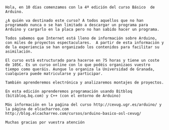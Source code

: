 	Hola, en 10 días comenzamos con la 4ª edición del curso Básico  de Arduino.

	¿A quién va destinado este curso? A todos aquellos que no han programado nunca o se han limitado a descargar un programa para Arduino y cargarlo en la placa pero no han sabido hacer un programa.

	Todos sabemos que Internet está lleno de información sobre Arduino, con miles de proyectos espectaculares.  A partir de esta información y de la experiencia se han organizado los contenidos para facilitar su asimilación.

	El curso está estructurado para hacerse en 75 horas y tiene un coste de 105€. Es un curso online con lo que podéis organizaos vuestro tiempo como queráis. Aunque lo organiza la Universidad de Granada, cualquiera puede matricularse y participar.

	También aprenderemos electrónica y analizaremos montajes de proyectos.

	En esta edición aprenderemos programación usando Bitbloq (bitibloq.bq.com) y C++ (con el entorno de Arduino)

	Más información en la paǵina del curso http://cevug.ugr.es/arduino/ y  la página de elcacharreo.com http://blog.elcacharreo.com/cursos/arduino-basico-osl-cevug/

	Muchas gracias por vuestra atención 